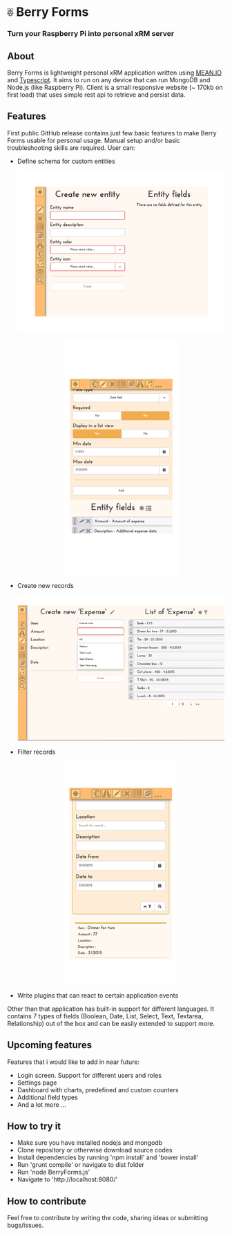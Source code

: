 # <img alt="Raspberry logo" src="https://raw.githubusercontent.com/tsimeunovic/BerryForms/master/readme_pictures/md_logo_bw.png" width="14" height="18"/> Berry Forms

### Turn your Raspberry Pi into personal xRM server

## About

Berry Forms is lightweight personal xRM application written using [MEAN.IO](http://mean.io/#!/) and [Typescript](http://www.typescriptlang.org/). It aims to run on any device that can run MongoDB and Node.js (like Raspberry Pi). Client is a small responsive website (~ 170kb on first load) that uses simple rest api to retrieve and persist data.

## Features

First public GitHub release contains just few basic features to make Berry Forms usable for personal usage. Manual setup and/or basic troubleshooting skills are required. User can:

- Define schema for custom entities
    <p align="center"><img alt="Tablet schema" src="https://raw.githubusercontent.com/tsimeunovic/BerryForms/master/readme_pictures/md_tablet_schema.png"/></p>
    <p align="center"><img alt="Mobile fields" src="https://raw.githubusercontent.com/tsimeunovic/BerryForms/master/readme_pictures/md_mobile_fields.png"/></p>
- Create new records
    <p align="center"><img alt="Desktop list" src="https://raw.githubusercontent.com/tsimeunovic/BerryForms/master/readme_pictures/md_desktop_list.png"/></p>
- Filter records
    <p align="center"><img alt="Mobile filter" src="https://raw.githubusercontent.com/tsimeunovic/BerryForms/master/readme_pictures/md_mobile_filter.png"/></p>
- Write plugins that can react to certain application events

Other than that application has built-in support for different languages. It contains 7 types of fields (Boolean, Date, List, Select, Text, Textarea, Relationship) out of the box and can be easily extended to support more.

## Upcoming features

Features that i would like to add in near future:

- Login screen. Support for different users and roles
- Settings page
- Dashboard with charts, predefined and custom counters
- Additional field types
- And a lot more ...

## How to try it

- Make sure you have installed nodejs and mongodb
- Clone repository or otherwise download source codes
- Install dependencies by running 'npm install' and 'bower install'
- Run 'grunt compile' or navigate to dist folder
- Run 'node BerryForms.js'
- Navigate to 'http://localhost:8080/'

## How to contribute

Feel free to contribute by writing the code, sharing ideas or submitting bugs/issues.

